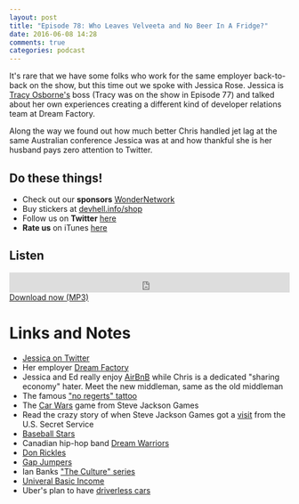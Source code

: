 ```yaml
---
layout: post
title: "Episode 78: Who Leaves Velveeta and No Beer In A Fridge?"
date: 2016-06-08 14:28
comments: true
categories: podcast
---
```


It's rare that we have some folks who work for the same employer back-to-back
on the show, but this time out we spoke with Jessica Rose. Jessica is [Tracy Osborne's](https://twitter.com/limedaring) boss (Tracy was on the show in
Episode 77) and talked about her own experiences creating a different kind of
developer relations team at Dream Factory.

Along the way we found out how much better Chris handled jet lag at the same
Australian conference Jessica was at and how thankful she is her husband pays
zero attention to Twitter.

## Do these things!

* Check out our **sponsors** [WonderNetwork](https://wondernetwork.com/)
* Buy stickers at [devhell.info/shop](http://devhell.info/shop)
* Follow us on **Twitter** [here](https://twitter.com/dev_hell)
* **Rate us** on iTunes [here](http://itunes.apple.com/us/podcast/dev-hell/id489840699)

## Listen
<iframe frameborder='0' height='36px' scrolling='no' seamless src='https://simplecast.com/e/39206?style=dark' width='100%'></iframe>
<a href="http://audio.simplecast.com/39206.mp3" rel="enclosure">Download now (MP3)</a>


# Links and Notes

* [Jessica on Twitter](https://twitter.com/jesslynnrose)
* Her employer [Dream Factory](https://twitter.com/dfsoftwarweinc)
* Jessica and Ed really enjoy [AirBnB](https://airbnb.com) while Chris is a dedicated "sharing economy" hater. Meet the new middleman, same as the old middleman
* The famous ["no regerts" tattoo](http://wtftattoos.com/no-regerts-2/)
* The [Car Wars](http://www.sjgames.com/car-wars/) game from Steve Jackson Games
* Read the crazy story of when Steve Jackson Games got a [visit](http://www.sjgames.com/SS/pdk-article.html) from the U.S. Secret Service
* [Baseball Stars](https://en.wikipedia.org/wiki/Baseball_Stars)
* Canadian hip-hop band [Dream Warriors](https://www.youtube.com/watch?v=TEcjUE6XDeY)
* [Don Rickles](https://en.wikipedia.org/wiki/Don_Rickles)
* [Gap Jumpers](https://duckduckgo.com/?q=gap+jumpers&t=ffab&ia=web)
* Ian Banks ["The Culture" series](https://en.wikipedia.org/wiki/The_Culture)
* [Univeral Basic Income](https://en.wikipedia.org/wiki/Basic_income)
* Uber's plan to have [driverless cars](https://www.theguardian.com/technology/2015/feb/03/are-driverless-cars-the-future-of-uber)
